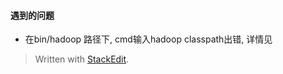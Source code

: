 #### 遇到的问题
* 在bin/hadoop 路径下, cmd输入hadoop classpath出错, 详情见


> Written with [StackEdit](https://stackedit.io/).
<!--stackedit_data:
eyJoaXN0b3J5IjpbMTQ4MTcxMzE5N119
-->